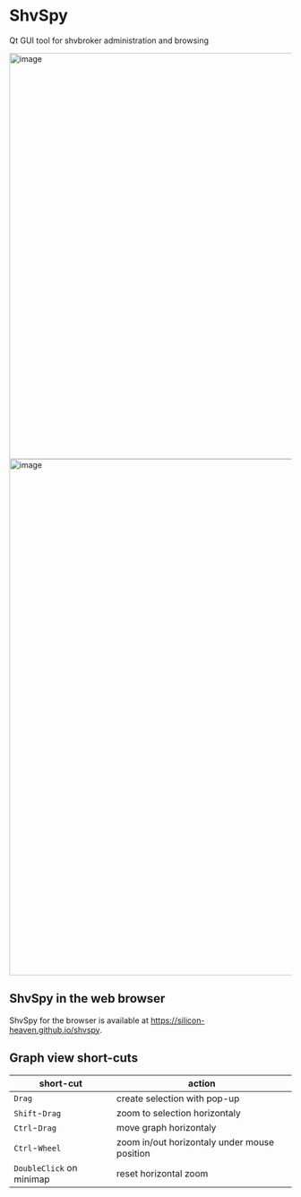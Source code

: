 # ShvSpy
Qt GUI tool for shvbroker administration and browsing 

<img width="725" alt="image" src="https://user-images.githubusercontent.com/4949019/115882722-53c83980-a44d-11eb-8ed4-f75ca7c9b9e4.png">


<img width="922" alt="image" src="https://user-images.githubusercontent.com/4949019/115882642-3dba7900-a44d-11eb-9769-630631d70f24.png">

## ShvSpy in the web browser
ShvSpy for the browser is available at https://silicon-heaven.github.io/shvspy.

## Graph view short-cuts
| short-cut | action |
|-----------|--------|
| `Drag` | create selection with pop-up |
| `Shift`-`Drag` | zoom to selection horizontaly |
| `Ctrl`-`Drag` | move graph horizontaly |
| `Ctrl`-`Wheel` | zoom in/out horizontaly under mouse position |
| `DoubleClick` on minimap | reset horizontal zoom |
